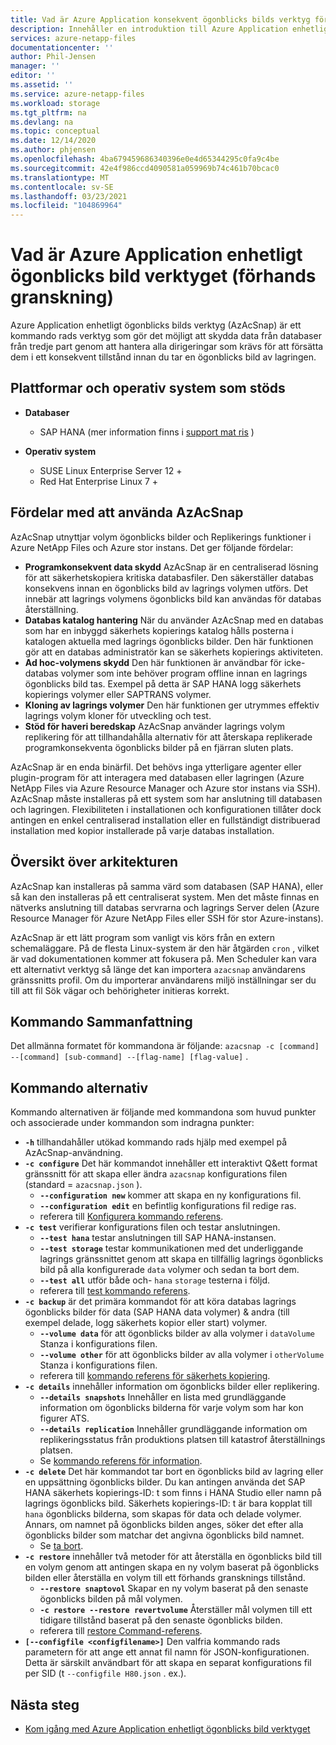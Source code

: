 ```yaml
---
title: Vad är Azure Application konsekvent ögonblicks bilds verktyg för Azure NetApp Files | Microsoft Docs
description: Innehåller en introduktion till Azure Application enhetligt ögonblicks bilds verktyg som du kan använda med Azure NetApp Files.
services: azure-netapp-files
documentationcenter: ''
author: Phil-Jensen
manager: ''
editor: ''
ms.assetid: ''
ms.service: azure-netapp-files
ms.workload: storage
ms.tgt_pltfrm: na
ms.devlang: na
ms.topic: conceptual
ms.date: 12/14/2020
ms.author: phjensen
ms.openlocfilehash: 4ba679459686340396e0e4d65344295c0fa9c4be
ms.sourcegitcommit: 42e4f986ccd4090581a059969b74c461b70bcac0
ms.translationtype: MT
ms.contentlocale: sv-SE
ms.lasthandoff: 03/23/2021
ms.locfileid: "104869964"
---
```

# <a name="what-is-azure-application-consistent-snapshot-tool-preview"></a>Vad är Azure Application enhetligt ögonblicks bild verktyget (förhands granskning)

Azure Application enhetligt ögonblicks bilds verktyg (AzAcSnap) är ett kommando rads verktyg som gör det möjligt att skydda data från databaser från tredje part genom att hantera alla dirigeringar som krävs för att försätta dem i ett konsekvent tillstånd innan du tar en ögonblicks bild av lagringen.

## <a name="supported-platforms-and-os"></a>Plattformar och operativ system som stöds

- **Databaser**
  - SAP HANA (mer information finns i [support mat ris](azacsnap-get-started.md#snapshot-support-matrix-from-sap) )

- **Operativ system**
  - SUSE Linux Enterprise Server 12 +
  - Red Hat Enterprise Linux 7 +

## <a name="benefits-of-using-azacsnap"></a>Fördelar med att använda AzAcSnap

AzAcSnap utnyttjar volym ögonblicks bilder och Replikerings funktioner i Azure NetApp Files och Azure stor instans.  Det ger följande fördelar:

- **Programkonsekvent data skydd** AzAcSnap är en centraliserad lösning för att säkerhetskopiera kritiska databasfiler. Den säkerställer databas konsekvens innan en ögonblicks bild av lagrings volymen utförs. Det innebär att lagrings volymens ögonblicks bild kan användas för databas återställning.
- **Databas katalog hantering** När du använder AzAcSnap med en databas som har en inbyggd säkerhets kopierings katalog hålls posterna i katalogen aktuella med lagrings ögonblicks bilder.  Den här funktionen gör att en databas administratör kan se säkerhets kopierings aktiviteten.
- **Ad hoc-volymens skydd** Den här funktionen är användbar för icke-databas volymer som inte behöver program offline innan en lagrings ögonblicks bild tas.  Exempel på detta är SAP HANA logg säkerhets kopierings volymer eller SAPTRANS volymer.
- **Kloning av lagrings volymer** Den här funktionen ger utrymmes effektiv lagrings volym kloner för utveckling och test.
- **Stöd för haveri beredskap** AzAcSnap använder lagrings volym replikering för att tillhandahålla alternativ för att återskapa replikerade programkonsekventa ögonblicks bilder på en fjärran sluten plats.

AzAcSnap är en enda binärfil.  Det behövs inga ytterligare agenter eller plugin-program för att interagera med databasen eller lagringen (Azure NetApp Files via Azure Resource Manager och Azure stor instans via SSH).  AzAcSnap måste installeras på ett system som har anslutning till databasen och lagringen.  Flexibiliteten i installationen och konfigurationen tillåter dock antingen en enkel centraliserad installation eller en fullständigt distribuerad installation med kopior installerade på varje databas installation.

## <a name="architecture-overview"></a>Översikt över arkitekturen

AzAcSnap kan installeras på samma värd som databasen (SAP HANA), eller så kan den installeras på ett centraliserat system.  Men det måste finnas en nätverks anslutning till databas servrarna och lagrings Server delen (Azure Resource Manager för Azure NetApp Files eller SSH för stor Azure-instans).

AzAcSnap är ett lätt program som vanligt vis körs från en extern schemaläggare.  På de flesta Linux-system är den här åtgärden `cron` , vilket är vad dokumentationen kommer att fokusera på.  Men Scheduler kan vara ett alternativt verktyg så länge det kan importera `azacsnap` användarens gränssnitts profil.  Om du importerar användarens miljö inställningar ser du till att fil Sök vägar och behörigheter initieras korrekt.

## <a name="command-synopsis"></a>Kommando Sammanfattning

Det allmänna formatet för kommandona är följande: `azacsnap -c [command] --[command] [sub-command] --[flag-name] [flag-value]` .

## <a name="command-options"></a>Kommando alternativ

Kommando alternativen är följande med kommandona som huvud punkter och associerade under kommandon som indragna punkter:

- **`-h`** tillhandahåller utökad kommando rads hjälp med exempel på AzAcSnap-användning.
- **`-c configure`** Det här kommandot innehåller ett interaktivt Q&ett format gränssnitt för att skapa eller ändra `azacsnap` konfigurations filen (standard = `azacsnap.json` ).
  - **`--configuration new`** kommer att skapa en ny konfigurations fil.
  - **`--configuration edit`** en befintlig konfigurations fil redige ras.
  - referera till [Konfigurera kommando referens](azacsnap-cmd-ref-configure.md).
- **`-c test`** verifierar konfigurations filen och testar anslutningen.
  - **`--test hana`**  testar anslutningen till SAP HANA-instansen.
  - **`--test storage`** testar kommunikationen med det underliggande lagrings gränssnittet genom att skapa en tillfällig lagrings ögonblicks bild på alla konfigurerade `data` volymer och sedan ta bort dem.
  - **`--test all`** utför både och- `hana` `storage` testerna i följd.
  - referera till [test kommando referens](azacsnap-cmd-ref-test.md).
- **`-c backup`** är det primära kommandot för att köra databas lagrings ögonblicks bilder för data (SAP HANA data volymer) & andra (till exempel delade, logg säkerhets kopior eller start) volymer.
  - **`--volume data`** för att ögonblicks bilder av alla volymer i `dataVolume` Stanza i konfigurations filen.
  - **`--volume other`** för att ögonblicks bilder av alla volymer i `otherVolume` Stanza i konfigurations filen.
  - referera till [kommando referens för säkerhets kopiering](azacsnap-cmd-ref-backup.md).
- **`-c details`** innehåller information om ögonblicks bilder eller replikering.
  - **`--details snapshots`** Innehåller en lista med grundläggande information om ögonblicks bilderna för varje volym som har kon figurer ATS.
  - **`--details replication`** Innehåller grundläggande information om replikeringsstatus från produktions platsen till katastrof återställnings platsen.
  - Se [kommando referens för information](azacsnap-cmd-ref-details.md).
- **`-c delete`** Det här kommandot tar bort en ögonblicks bild av lagring eller en uppsättning ögonblicks bilder. Du kan antingen använda det SAP HANA säkerhets kopierings-ID: t som finns i HANA Studio eller namn på lagrings ögonblicks bild. Säkerhets kopierings-ID: t är bara kopplat till `hana` ögonblicks bilderna, som skapas för data och delade volymer. Annars, om namnet på ögonblicks bilden anges, söker det efter alla ögonblicks bilder som matchar det angivna ögonblicks bild namnet.
  - Se [ta bort](azacsnap-cmd-ref-delete.md).
- **`-c restore`** innehåller två metoder för att återställa en ögonblicks bild till en volym genom att antingen skapa en ny volym baserat på ögonblicks bilden eller återställa en volym till ett förhands gransknings tillstånd.
  - **`--restore snaptovol`** Skapar en ny volym baserat på den senaste ögonblicks bilden på mål volymen.
  - **`-c restore --restore revertvolume`** Återställer mål volymen till ett tidigare tillstånd baserat på den senaste ögonblicks bilden.
  - referera till [restore Command-referens](azacsnap-cmd-ref-restore.md).
- **`[--configfile <configfilename>]`** Den valfria kommando rads parametern för att ange ett annat fil namn för JSON-konfigurationen.  Detta är särskilt användbart för att skapa en separat konfigurations fil per SID (t `--configfile H80.json` . ex.).

## <a name="next-steps"></a>Nästa steg

- [Kom igång med Azure Application enhetligt ögonblicks bild verktyget](azacsnap-get-started.md)
